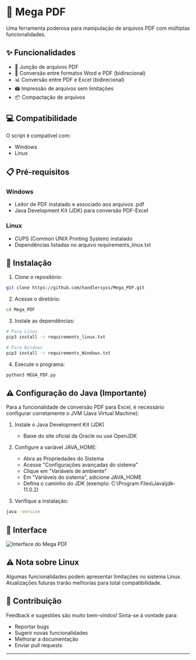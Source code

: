 # 📄 Mega PDF

Uma ferramenta poderosa para manipulação de arquivos PDF com múltiplas funcionalidades.

## ✨ Funcionalidades

- 📎 Junção de arquivos PDF
- 🔄 Conversão entre formatos Word e PDF (bidirecional)
- 📊 Conversão entre PDF e Excel (bidirecional)
- 🖨️ Impressão de arquivos sem limitações
- 📦 Compactação de arquivos

## 💻 Compatibilidade

O script é compatível com:
- Windows
- Linux

## 📋 Pré-requisitos

### Windows
- Leitor de PDF instalado e associado aos arquivos .pdf
- Java Development Kit (JDK) para conversão PDF-Excel

### Linux
- CUPS (Common UNIX Printing System) instalado
- Dependências listadas no arquivo requirements_linux.txt

## 🚀 Instalação

1. Clone o repositório:
```bash
git clone https://github.com/handlersyss/Mega_PDF.git
```

2. Acesse o diretório:
```bash
cd Mega_PDF
```

3. Instale as dependências:
```bash
# Para Linux
pip3 install -r requirements_linux.txt

# Para Windows
pip3 install -r requirements_Windows.txt
```

4. Execute o programa:
```bash
python3 MEGA_PDF.py
```

## ⚠️ Configuração do Java (Importante)

Para a funcionalidade de conversão PDF para Excel, é necessário configurar corretamente o JVM (Java Virtual Machine):

1. Instale o Java Development Kit (JDK)
   - Baixe do site oficial da Oracle ou use OpenJDK

2. Configure a variável JAVA_HOME:
   - Abra as Propriedades do Sistema
   - Acesse "Configurações avançadas do sistema"
   - Clique em "Variáveis de ambiente"
   - Em "Variáveis do sistema", adicione JAVA_HOME
   - Defina o caminho do JDK (exemplo: C:\Program Files\Java\jdk-11.0.2)

3. Verifique a instalação:
```bash
java -version
```

## 📸 Interface

![Interface do Mega PDF](https://github.com/user-attachments/assets/aec8199e-28e9-4c9b-bfd4-11016bd12a46)

## ⚠️ Nota sobre Linux

Algumas funcionalidades podem apresentar limitações no sistema Linux. Atualizações futuras trarão melhorias para total compatibilidade.

## 🤝 Contribuição

Feedback e sugestões são muito bem-vindos! Sinta-se à vontade para:
- Reportar bugs
- Sugerir novas funcionalidades
- Melhorar a documentação
- Enviar pull requests

---